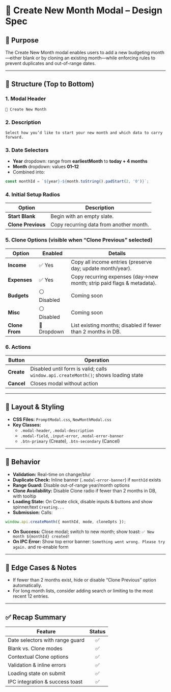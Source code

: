 # 🌙 Create New Month Modal – Design Spec

## 🧠 Purpose
The Create New Month modal enables users to add a new budgeting month—either blank or by cloning an existing month—while enforcing rules to prevent duplicates and out-of-range dates.

---

## 🧱 Structure (Top to Bottom)

### 1. Modal Header
```
🌙 Create New Month
```

### 2. Description
```
Select how you’d like to start your new month and which data to carry forward.
```

### 3. Date Selectors
- **Year** dropdown: range from **earliestMonth** to **today + 4 months**
- **Month** dropdown: values **01–12**
- Combined into:
```js
const monthId = `${year}-${month.toString().padStart(2, '0')}`;
```

### 4. Initial Setup Radios
| Option             | Description                             |
|--------------------|-----------------------------------------|
| **Start Blank**    | Begin with an empty slate.              |
| **Clone Previous** | Copy recurring data from another month. |

### 5. Clone Options (visible when “Clone Previous” selected)
| Option        | Enabled     | Details                                                               |
|---------------|-------------|-----------------------------------------------------------------------|
| **Income**    | ✅ Yes      | Copy all income entries (preserve day; update month/year).           |
| **Expenses**  | ✅ Yes      | Copy recurring expenses (day→new month; strip paid flags & metadata). |
| **Budgets**   | ⚪️ Disabled | Coming soon                                                          |
| **Misc**      | ⚪️ Disabled | Coming soon                                                          |
| **Clone From**| 🔽 Dropdown | List existing months; disabled if fewer than 2 months in DB.         |

### 6. Actions
| Button     | Operation                                                      |
|------------|----------------------------------------------------------------|
| **Create** | Disabled until form is valid; calls `window.api.createMonth()`; shows loading state |
| **Cancel** | Closes modal without action                                   |

---

## 📐 Layout & Styling
- **CSS Files:** `PromptModal.css`, `NewMonthModal.css`
- **Key Classes:**
  - `.modal-header`, `.modal-description`
  - `.modal-field`, `.input-error`, `.modal-error-banner`
  - `.btn-primary` (Create), `.btn-secondary` (Cancel)

---

## 🔁 Behavior
- **Validation:** Real-time on change/blur
- **Duplicate Check:** Inline banner (`.modal-error-banner`) if `monthId` exists
- **Range Guard:** Disable out-of-range year/month options
- **Clone Availability:** Disable Clone radio if fewer than 2 months in DB, with tooltip
- **Loading State:** On Create click, disable inputs & buttons and show spinner/text `Creating...`
- **Submission:** Calls:
```js
window.api.createMonth({ monthId, mode, cloneOpts });
```
- **On Success:** Close modal; switch to new month; show toast: `✅ New month ${monthId} created!`
- **On IPC Error:** Show top error banner: `Something went wrong. Please try again.` and re-enable form

---

## 🚧 Edge Cases & Notes
- If fewer than 2 months exist, hide or disable “Clone Previous” option automatically.
- For long month lists, consider adding search or limiting to the most recent 12 entries.

---

## ✅ Recap Summary
| Feature                         | Status |
|---------------------------------|:------:|
| Date selectors with range guard | ✅     |
| Blank vs. Clone modes           | ✅     |
| Contextual Clone options        | ✅     |
| Validation & inline errors      | ✅     |
| Loading state on submit         | ✅     |
| IPC integration & success toast | ✅     |
